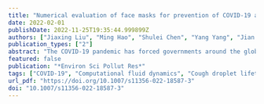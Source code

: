 ```yaml
---
title: "Numerical evaluation of face masks for prevention of COVID-19 airborne transmission"
date: 2022-02-01
publishDate: 2022-11-25T19:35:44.999899Z
authors: ["Jiaxing Liu", "Ming Hao", "Shulei Chen", "Yang Yang", "Jian Li", "Qi Mei", "Xin Bian", "Kun Liu"]
publication_types: ["2"]
abstract: "The COVID-19 pandemic has forced governments around the globe to apply various preventive measures for public health. One of the most effective measures is wearing face masks, which plays a vital role in blocking the transmission of droplets and aerosols. To understand the protective mechanism of face masks, especially in indoor environments, we apply a computational fluid dynamics technique to predict the lifetime of cough droplets. Therefore, we can assess the exposure risk in a ventilated room where an infected individual wears a face mask or not. We focus on the dynamic evaporation and diffusion of droplets in a human-cough process, which is a major cause for the spread of the virus. We find that wearing a face mask can effectively reduce the total mass and Sauter mean diameter of the residual droplets after a single cough. The mass concentration of virus-carrying droplets in the ventilated room decreases by 201, 43,786, and 307,060 times, corresponding to wearing cotton face masks, surgical face masks, and N95 face masks, respectively. However, the maximum travel distance of 80% droplets is insensitive to wearing a face mask or not. Therefore, the residual droplets are widely distributed due to the influence of indoor airflow. Furthermore, we study aerosol exposure risks in different areas of the room and find that high concentrations of aerosols occur in the streamline through an infected individual, especially next to the individual within 1.5 m. This strongly suggests a social distance despite the fact that the majority of droplets are filtered by face masks. This study explains the impact of face masks and airflow on indoor exposure risks and further inspires potential measures for public health, for example, no individuals should sit near the air supply opening."
featured: false
publication: "*Environ Sci Pollut Res*"
tags: ["COVID-19", "Computational fluid dynamics", "Cough droplet lifetime", "Exposure risks", "Face masks", "Ventilated rooms"]
url_pdf: "https://doi.org/10.1007/s11356-022-18587-3"
doi: "10.1007/s11356-022-18587-3"
---
```


